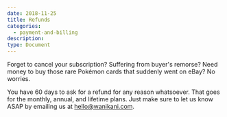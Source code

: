 ```yaml
---
date: 2018-11-25
title: Refunds
categories:
  - payment-and-billing
description:
type: Document
---
```

Forget to cancel your subscription? Suffering from buyer's remorse? Need money to buy those rare Pokémon cards that suddenly went on eBay? No worries.

You have 60 days to ask for a refund for any reason whatsoever. That goes for the monthly, annual, and lifetime plans. Just make sure to let us know ASAP by emailing us at hello@wanikani.com.

